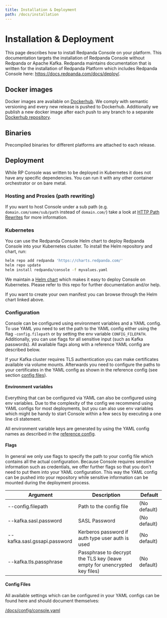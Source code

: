 ```yaml
---
title: Installation & Deployment
path: /docs/installation
---
```


# Installation & Deployment

This page describes how to install Redpanda Console on your platform. This documentation targets the installation
of Redpanda Console without Redpanda or Apache Kafka. Redpanda maintains documentation that is written
for the installation of Redpanda Platform which includes Redpanda Console here: https://docs.redpanda.com/docs/deploy/.

## Docker images

Docker images are available on [Dockerhub](https://hub.docker.com/r/redpandadata/console/tags). We comply with semantic versioning and every new release is pushed to Dockerhub.
Additionally we publish a new docker image after each push to any branch to a separate [Dockerhub repository](https://hub.docker.com/r/redpandadata/console-unstable/tags).

## Binaries

Precompiled binaries for different platforms are attached to each release.

## Deployment

While RP Console was written to be deployed in Kubernetes it does not have any specific dependencies. 
You can run it with any other container orchestrator or on bare metal.

### Hosting and Proxies (path rewriting)

If you want to host Console under a sub path (e.g. `domain.com/some/sub/path` instead of `domain.com/`) 
take a look at [HTTP Path Rewrites](https://docs.redpanda.com/docs/manage/console/http-path-rewrites/) for more information.

### Kubernetes
You can use the Redpanda Console Helm chart to deploy Redpanda Console into your Kubernetes cluster. 
To install the Helm repository and chart, run:

```bash
helm repo add redpanda 'https://charts.redpanda.com/' 
helm repo update
helm install redpanda/console -f myvalues.yaml
```

We maintain a [Helm chart](https://github.com/redpanda-data/helm-charts/tree/main/charts/console) which makes 
it easy to deploy Console on Kubernetes. Please refer to this repo for further documentation and/or help.

If you want to create your own manifest you can browse through the Helm chart linked above.

### Configuration

Console can be configured using environment variables and a YAML config. To use YAML you need to set the path to 
the YAML config either using the flag `-config.filepath` or by setting the env variable `CONFIG_FILEPATH`. 
Additionally, you can use flags for all sensitive input (such as Kafka passwords). 
All available flags along with a reference YAML config are described below.

If your Kafka cluster requires TLS authentication you can make certificates available via volume mounts. 
Afterwards you need to configure the paths to your certificates in the YAML config as shown in the 
reference config (see section [config files](#config-files)).

#### Environment variables

Everything that can be configured via YAML can also be configured using env variables. 
Due to the complexity of the config we recommend using YAML configs for most deployments, 
but you can also use env variables which might be handy to start Console within a few secs 
by executing a one line cli statement.

All environment variable keys are generated by using the YAML config names as described 
in the [reference config](/docs/config/console.yaml).

#### Flags

In general we only use flags to specify the path to your config file which contains 
all the actual configuration. Because Console requires sensitive information such as 
credentials, we offer further flags so that you don't need to put them into your 
YAML configuration. This way the YAML config can be pushed into your repository 
while sensitive information can be mounted during the deployment process.

| Argument | Description | Default |
| --- | --- | --- |
| --config.filepath | Path to the config file | (No default) |
| --kafka.sasl.password | SASL Password | (No default) |
| --kafka.sasl.gssapi.password | Kerberos password if auth type user auth is used | (No default) |
| --kafka.tls.passphrase | Passphrase to decrypt the TLS key (leave empty for unencrypted key files) | (No default) |

#### Config Files

All available settings which can be configured in your YAML configs can be found here and should document themselves:

[/docs/config/console.yaml](https://github.com/xxxcrel/kafka-console/blob/master/docs/config/console.yaml)
